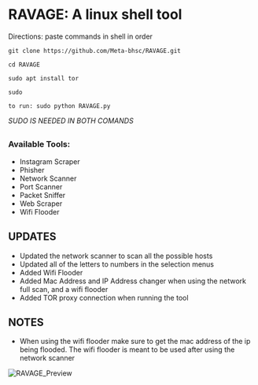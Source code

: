 # RAVAGE: A linux shell tool

Directions: paste commands in shell in order

`git clone https://github.com/Meta-bhsc/RAVAGE.git`

`cd RAVAGE`

`sudo apt install tor`

`sudo `

`to run: sudo python RAVAGE.py`

*SUDO IS NEEDED IN BOTH COMANDS*
##

### Available Tools:

- Instagram Scraper
- Phisher
- Network Scanner
- Port Scanner
- Packet Sniffer
- Web Scraper
- Wifi Flooder

## UPDATES
- Updated the network scanner to scan all the possible hosts
- Updated all of the letters to numbers in the selection menus
- Added Wifi Flooder
- Added Mac Address and IP Address changer when using the network full scan, and a wifi flooder
- Added TOR proxy connection when running the tool
## NOTES
- When using the wifi flooder make sure to get the mac address of the ip being flooded. The wifi flooder is meant to be used after using the network scanner

![RAVAGE_Preview](https://user-images.githubusercontent.com/89297040/212221975-cc916b0f-db0a-47d5-b09b-22dda400e61c.png)
